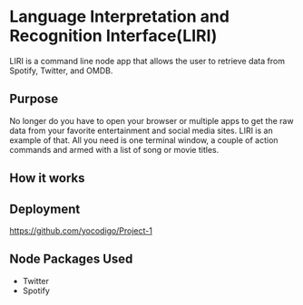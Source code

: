 # Language Interpretation and Recognition Interface(LIRI)
LIRI is a command line node app that allows the user to retrieve data from Spotify, Twitter, and OMDB.

## Purpose
No longer do you have to open your browser or multiple apps to get the raw data from your favorite entertainment and social media sites. LIRI is an example of that. All you need is one terminal window, a couple of action commands and armed with a list of song or movie titles.

## How it works


## Deployment
https://github.com/yocodigo/Project-1

## Node Packages Used
* Twitter
* Spotify

